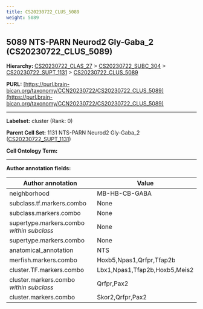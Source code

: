 ```yaml
---
title: CS20230722_CLUS_5089
weight: 5089
---
```

## 5089 NTS-PARN Neurod2 Gly-Gaba_2 (CS20230722_CLUS_5089)
<b>Hierarchy: </b>
[CS20230722_CLAS_27](../CS20230722_CLAS_27) >
[CS20230722_SUBC_304](../CS20230722_SUBC_304) >
[CS20230722_SUPT_1131](../CS20230722_SUPT_1131) >
[CS20230722_CLUS_5089](../CS20230722_CLUS_5089)

**PURL:** [https://purl.brain-bican.org/taxonomy/CCN20230722/CS20230722_CLUS_5089](https://purl.brain-bican.org/taxonomy/CCN20230722/CS20230722_CLUS_5089)

---


**Labelset:** cluster (Rank: 0)

**Parent Cell Set:** 1131 NTS-PARN Neurod2 Gly-Gaba_2 ([CS20230722_SUPT_1131](../CS20230722_SUPT_1131))



**Cell Ontology Term:** 

[MARKER GENES.]: #


---

[TRANSFERRED ANNOTATIONS.]: #


[AUTHOR ANNOTATION FIELDS.]: #


**Author annotation fields:**

| Author annotation | Value |
|-------------------|-------|
|neighborhood|MB-HB-CB-GABA|
|subclass.tf.markers.combo|None|
|subclass.markers.combo|None|
|supertype.markers.combo _within subclass_|None|
|supertype.markers.combo|None|
|anatomical_annotation|NTS|
|merfish.markers.combo|Hoxb5,Npas1,Qrfpr,Tfap2b|
|cluster.TF.markers.combo|Lbx1,Npas1,Tfap2b,Hoxb5,Meis2|
|cluster.markers.combo _within subclass_|Qrfpr,Pax2|
|cluster.markers.combo|Skor2,Qrfpr,Pax2|
